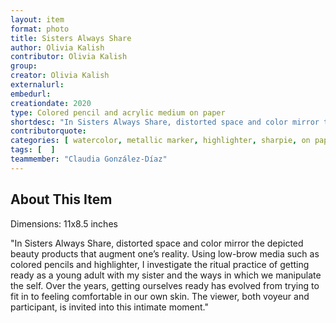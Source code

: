 ```yaml
---
layout: item
format: photo
title: Sisters Always Share
author: Olivia Kalish
contributor: Olivia Kalish
group: 
creator: Olivia Kalish
externalurl: 
embedurl: 
creationdate: 2020
type: Colored pencil and acrylic medium on paper
shortdesc: "In Sisters Always Share, distorted space and color mirror the depicted beauty products that augment one’s reality. Using low-brow media such as colored pencils and highlighter, I investigate the ritual practice of getting ready as a young adult with my sister and the ways in which we manipulate the self. Over the years, getting ourselves ready has evolved from trying to fit in to feeling comfortable in our own skin. The viewer, both voyeur and participant, is invited into this intimate moment."
contributorquote: 
categories: [ watercolor, metallic marker, highlighter, sharpie, on paper, Olivia Kalish ]
tags: [  ]
teammember: "Claudia González-Díaz"
---
```


## About This Item

Dimensions: 11x8.5 inches

"In Sisters Always Share, distorted space and color mirror the depicted beauty products that augment one’s reality. Using low-brow media such as colored pencils and highlighter, I investigate the ritual practice of getting ready as a young adult with my sister and the ways in which we manipulate the self. Over the years, getting ourselves ready has evolved from trying to fit in to feeling comfortable in our own skin. The viewer, both voyeur and participant, is invited into this intimate moment."
